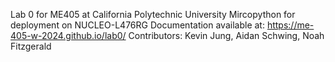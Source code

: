Lab 0 for ME405 at California Polytechnic University
Mircopython for deployment on NUCLEO-L476RG
Documentation available at: https://me-405-w-2024.github.io/lab0/
Contributors: Kevin Jung, Aidan Schwing, Noah Fitzgerald
